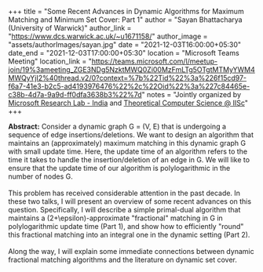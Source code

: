 +++
title = "Some Recent Advances in Dynamic Algorithms for Maximum Matching and Minimum Set Cover: Part 1"
author = "Sayan Bhattacharya (University of Warwick)"
author_link = "https://www.dcs.warwick.ac.uk/~u1671158/"
author_image = "assets/authorImages/sayan.jpg"
date = "2021-12-03T16:00:00+05:30"
date_end = "2021-12-03T17:00:00+05:30"
location = "Microsoft Teams Meeting"
location_link = "https://teams.microsoft.com/l/meetup-join/19%3ameeting_ZGE3NDg5NzktMWQ0Zi00MzFmLTg5OTgtMTMyYWM4MWQyYjI2%40thread.v2/0?context=%7b%22Tid%22%3a%226f15cd97-f6a7-41e3-b2c5-ad4193976476%22%2c%22Oid%22%3a%227c84465e-c38b-4d7a-9a9d-ff0dfa3638b3%22%7d"
notes = "Jointly organized by <a href = "https://www.microsoft.com/en-us/research/lab/microsoft-research-india/" target= "_blank">Microsoft Research Lab - India</a> and <a href='https://www.csa.iisc.ac.in/theoretical-computer-science/' target= "_blank">Theoretical Computer Science @ IISc</a>"
+++

<b>Abstract:</b>
Consider a dynamic graph G = (V, E) that is undergoing a sequence of edge insertions/deletions. We want to design an
algorithm that maintains an (approximately) maximum matching in this dynamic graph G with small update time. Here,
the update time of an algorithm refers to the time it takes to handle the insertion/deletion of an edge in G. We will
like to ensure that the update time of our algorithm is polylogarithmic in the number of nodes G.
<br><br>
This problem has received considerable attention in the past decade. In these two talks, I will present an overview of
some recent advances on this question. Specifically, I will describe a simple primal-dual algorithm that maintains a
(2+\epsilon)-approximate "fractional" matching in G in polylogarithmic update time (Part 1), and show how to
efficiently "round" this fractional matching into an integral one in the dynamic setting (Part 2).
<br><br>
Along the way, I will explain some immediate connections between dynamic fractional matching algorithms and
the literature on dynamic set cover.